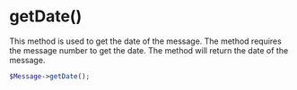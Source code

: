 # getDate()
This method is used to get the date of the message. The method requires the message number to get the date. The method will return the date of the message.

```php
$Message->getDate();
```
